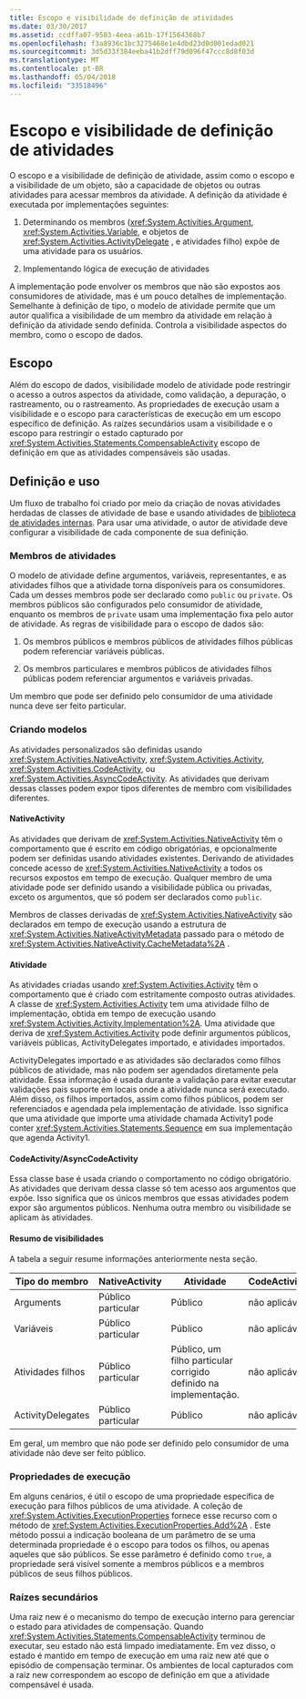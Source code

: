 ```yaml
---
title: Escopo e visibilidade de definição de atividades
ms.date: 03/30/2017
ms.assetid: ccdffa07-9503-4eea-a61b-17f1564368b7
ms.openlocfilehash: f3a8936c1bc3275468e1e4dbd23d0d001edad021
ms.sourcegitcommit: 3d5d33f384eeba41b2dff79d096f47ccc8d8f03d
ms.translationtype: MT
ms.contentlocale: pt-BR
ms.lasthandoff: 05/04/2018
ms.locfileid: "33518496"
---
```

# <a name="activity-definition-scoping-and-visibility"></a>Escopo e visibilidade de definição de atividades
O escopo e a visibilidade de definição de atividade, assim como o escopo e a visibilidade de um objeto, são a capacidade de objetos ou outras atividades para acessar membros da atividade. A definição da atividade é executada por implementações seguintes:  
  
1.  Determinando os membros (<xref:System.Activities.Argument>, <xref:System.Activities.Variable>, e objetos de <xref:System.Activities.ActivityDelegate> , e atividades filho) expõe de uma atividade para os usuários.  
  
2.  Implementando lógica de execução de atividades  
  
 A implementação pode envolver os membros que não são expostos aos consumidores de atividade, mas é um pouco detalhes de implementação.  Semelhante à definição de tipo, o modelo de atividade permite que um autor qualifica a visibilidade de um membro da atividade em relação à definição da atividade sendo definida.  Controla a visibilidade aspectos do membro, como o escopo de dados.  
  
## <a name="scope"></a>Escopo  
 Além do escopo de dados, visibilidade modelo de atividade pode restringir o acesso a outros aspectos da atividade, como validação, a depuração, o rastreamento, ou o rastreamento. As propriedades de execução usam a visibilidade e o escopo para características de execução em um escopo específico de definição. As raízes secundários usam a visibilidade e o escopo para restringir o estado capturado por <xref:System.Activities.Statements.CompensableActivity> escopo de definição em que as atividades compensáveis são usadas.  
  
## <a name="definition-and-usage"></a>Definição e uso  
 Um fluxo de trabalho foi criado por meio da criação de novas atividades herdadas de classes de atividade de base e usando atividades de [biblioteca de atividades internas](../../../docs/framework/windows-workflow-foundation/net-framework-4-5-built-in-activity-library.md). Para usar uma atividade, o autor de atividade deve configurar a visibilidade de cada componente de sua definição.  
  
### <a name="activity-members"></a>Membros de atividades  
 O modelo de atividade define argumentos, variáveis, representantes, e as atividades filhos que a atividade torna disponíveis para os consumidores. Cada um desses membros pode ser declarado como `public` ou `private`. Os membros públicos são configurados pelo consumidor de atividade, enquanto os membros de `private` usam uma implementação fixa pelo autor de atividade. As regras de visibilidade para o escopo de dados são:  
  
1.  Os membros públicos e membros públicos de atividades filhos públicas podem referenciar variáveis públicas.  
  
2.  Os membros particulares e membros públicos de atividades filhos públicas podem referenciar argumentos e variáveis privadas.  
  
 Um membro que pode ser definido pelo consumidor de uma atividade nunca deve ser feito particular.  
  
### <a name="authoring-models"></a>Criando modelos  
 As atividades personalizados são definidas usando <xref:System.Activities.NativeActivity>, <xref:System.Activities.Activity>, <xref:System.Activities.CodeActivity>, ou <xref:System.Activities.AsyncCodeActivity>. As atividades que derivam dessas classes podem expor tipos diferentes de membro com visibilidades diferentes.  
  
#### <a name="nativeactivity"></a>NativeActivity  
 As atividades que derivam de <xref:System.Activities.NativeActivity> têm o comportamento que é escrito em código obrigatórias, e opcionalmente podem ser definidas usando atividades existentes. Derivando de atividades concede acesso de <xref:System.Activities.NativeActivity> a todos os recursos expostos em tempo de execução. Qualquer membro de uma atividade pode ser definido usando a visibilidade pública ou privadas, exceto os argumentos, que só podem ser declarados como `public`.  
  
 Membros de classes derivadas de <xref:System.Activities.NativeActivity> são declarados em tempo de execução usando a estrutura de <xref:System.Activities.NativeActivityMetadata> passado para o método de <xref:System.Activities.NativeActivity.CacheMetadata%2A> .  
  
#### <a name="activity"></a>Atividade  
 As atividades criadas usando <xref:System.Activities.Activity> têm o comportamento que é criado com estritamente composto outras atividades. A classe de <xref:System.Activities.Activity> tem uma atividade filho de implementação, obtida em tempo de execução usando <xref:System.Activities.Activity.Implementation%2A>. Uma atividade que deriva de <xref:System.Activities.Activity> pode definir argumentos públicos, variáveis públicas, ActivityDelegates importado, e atividades importados.  
  
 ActivityDelegates importado e as atividades são declarados como filhos públicos de atividade, mas não podem ser agendados diretamente pela atividade. Essa informação é usada durante a validação para evitar executar validações pais suporte em locais onde a atividade nunca será executado. Além disso, os filhos importados, assim como filhos públicos, podem ser referenciados e agendada pela implementação de atividade. Isso significa que uma atividade que importe uma atividade chamada Activity1 pode conter <xref:System.Activities.Statements.Sequence> em sua implementação que agenda Activity1.  
  
#### <a name="codeactivity-asynccodeactivity"></a>CodeActivity/AsyncCodeActivity  
 Essa classe base é usada criando o comportamento no código obrigatório. As atividades que derivam dessa classe só tem acesso aos argumentos que expõe. Isso significa que os únicos membros que essas atividades podem expor são argumentos públicos. Nenhuma outra membro ou visibilidade se aplicam às atividades.  
  
#### <a name="summary-of-visibilities"></a>Resumo de visibilidades  
 A tabela a seguir resume informações anteriormente nesta seção.  
  
|Tipo do membro|NativeActivity|Atividade|CodeActivity/AsyncCodeActivity|  
|-----------------|--------------------|--------------|--------------------------------------|  
|Arguments|Público particular|Público|não aplicável|  
|Variáveis|Público particular|Público|não aplicável|  
|Atividades filhos|Público particular|Público, um filho particular corrigido definido na implementação.|não aplicável|  
|ActivityDelegates|Público particular|Público|não aplicável|  
  
 Em geral, um membro que não pode ser definido pelo consumidor de uma atividade não deve ser feito público.  
  
### <a name="execution-properties"></a>Propriedades de execução  
 Em alguns cenários, é útil o escopo de uma propriedade específica de execução para filhos públicos de uma atividade. A coleção de <xref:System.Activities.ExecutionProperties> fornece esse recurso com o método de <xref:System.Activities.ExecutionProperties.Add%2A> . Este método possui a indicação booleana de um parâmetro de se uma determinada propriedade é o escopo para todos os filhos, ou apenas aqueles que são públicos. Se esse parâmetro é definido como `true`, a propriedade será visível somente a membros públicos e a membros públicos de seus filhos públicos.  
  
### <a name="secondary-roots"></a>Raízes secundários  
 Uma raiz new é o mecanismo do tempo de execução interno para gerenciar o estado para atividades de compensação. Quando <xref:System.Activities.Statements.CompensableActivity> terminou de executar, seu estado não está limpado imediatamente. Em vez disso, o estado é mantido em tempo de execução em uma raiz new até que o episódio de compensação terminar. Os ambientes de local capturados com a raiz new correspondem ao escopo de definição em que a atividade compensável é usada.
